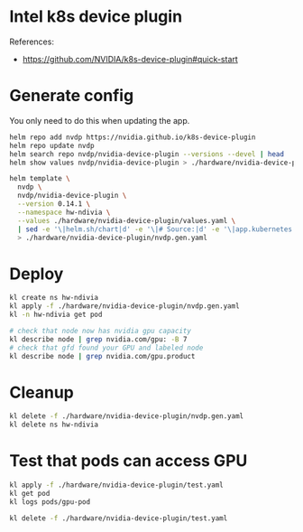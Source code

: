 
# Intel k8s device plugin

References:
- https://github.com/NVIDIA/k8s-device-plugin#quick-start

# Generate config

You only need to do this when updating the app.

```bash
helm repo add nvdp https://nvidia.github.io/k8s-device-plugin
helm repo update nvdp
helm search repo nvdp/nvidia-device-plugin --versions --devel | head
helm show values nvdp/nvidia-device-plugin > ./hardware/nvidia-device-plugin/default-values.yaml
```

```bash
helm template \
  nvdp \
  nvdp/nvidia-device-plugin \
  --version 0.14.1 \
  --namespace hw-ndivia \
  --values ./hardware/nvidia-device-plugin/values.yaml \
  | sed -e '\|helm.sh/chart|d' -e '\|# Source:|d' -e '\|app.kubernetes.io/managed-by|d' -e '\|app.kubernetes.io/part-of|d' -e '\|app.kubernetes.io/version|d' \
  > ./hardware/nvidia-device-plugin/nvdp.gen.yaml
```

# Deploy

```bash
kl create ns hw-ndivia
kl apply -f ./hardware/nvidia-device-plugin/nvdp.gen.yaml
kl -n hw-ndivia get pod

# check that node now has nvidia gpu capacity
kl describe node | grep nvidia.com/gpu: -B 7
# check that gfd found your GPU and labeled node
kl describe node | grep nvidia.com/gpu.product
```

# Cleanup

```bash
kl delete -f ./hardware/nvidia-device-plugin/nvdp.gen.yaml
kl delete ns hw-ndivia
```

# Test that pods can access GPU

```bash
kl apply -f ./hardware/nvidia-device-plugin/test.yaml
kl get pod
kl logs pods/gpu-pod

kl delete -f ./hardware/nvidia-device-plugin/test.yaml
```
